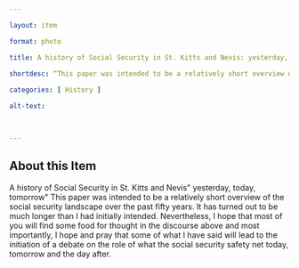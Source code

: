```yaml
--- 

layout: item 

format: photo 

title: A history of Social Security in St. Kitts and Nevis: yesterday, today, tomorrow

shortdesc: “This paper was intended to be a relatively short overview of the social security landscape over the past fifty years.”
 
categories: [ History ]

alt-text:  

 

--- 
```


## About this Item 

A history of Social Security in St. Kitts and Nevis" yesterday, today, tomorrow" This paper was intended to be a relatively short overview of the social security landscape over the past fifty years. It has turned out to be much longer than I had initially intended. Nevertheless, I hope that most of you will find some food for thought in the discourse above and most importantly, I hope and pray that some of what I have said will lead to the initiation of a debate on the role of what the social security safety net today, tomorrow and the day after.
